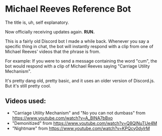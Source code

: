 # Michael Reeves Reference Bot
The title is, uh, self explanatory.

Now officially receiving updates again. __RUN.__

This is a fairly old Discord bot I made a while back. Whenever you say a specific thing in chat, the bot will instantly respond with a clip from one of Michael Reeves' videos that the phrase is from.

For example: If you were to send a message containing the word "cum", the bot would respond with a clip of Michael Reeves saying "Carriage Utility Mechanism".

It's pretty dang old, pretty basic, and it uses an older version of Discord.js. But it's still pretty cool.

## Videos used:
 - "Carriage Utility Mechanism" and "No you can not dumbass" from https://www.youtube.com/watch?v=A_BlNA7bBxo
 - "Demonitized" from https://www.youtube.com/watch?v=Q8QlNuTUe4M
 - "Nightmare" from https://www.youtube.com/watch?v=KPQcy0dylrM
